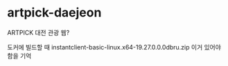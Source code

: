 # artpick-daejeon
ARTPICK 대전 관광 웹?

도커에 빌드할 때 
instantclient-basic-linux.x64-19.27.0.0.0dbru.zip
이거 있어야함을 기억
